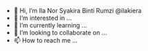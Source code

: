 - 👋 Hi, I’m Ila Nor Syakira Binti Rumzi @ilakiera 
- 👀 I’m interested in ...
- 🌱 I’m currently learning ...
- 💞️ I’m looking to collaborate on ...
- 📫 How to reach me ...

<!---
ilakiera/ilakiera is a ✨ special ✨ repository because its `README.md` (this file) appears on your GitHub profile.
You can click the Preview link to take a look at your changes.
--->
